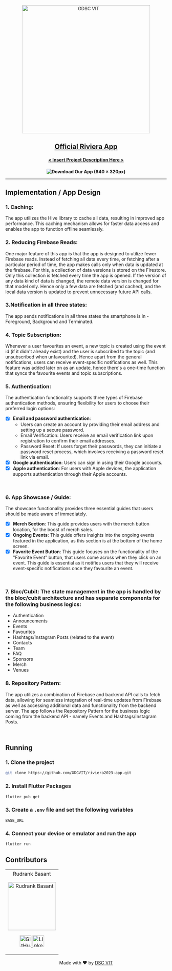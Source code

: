 <p align="center">
<a href="https://dscvit.com">
	<img width="400" src="https://user-images.githubusercontent.com/56252312/159312411-58410727-3933-4224-b43e-4e9b627838a3.png#gh-light-mode-only" alt="GDSC VIT"/>	
</p>

<h2 align="center"> Official Riviera App </h2>
	<h4 align="center"> < Insert Project Description Here > <h4>

</a> 

<div align="center">
    <img src="https://github.com/rudrankbasant/riviera2023-app/assets/85751479/4c413c21-5c74-4bff-aa8d-88c29f260822" alt="Download Our App (640 × 320px)" />
</div>

---

## Implementation / App Design

### 1. Caching: 
The app utilizes the Hive library to cache all data, resulting in improved app performance. This caching mechanism allows for faster data access and enables the app to function offline seamlessly.

### 2. Reducing Firebase Reads: 
One major feature of this app is that the app is designed to utilize fewer Firebase reads. Instead of fetching all data every time, or fetching after a particular period of time, the app makes calls only when data is updated at the firebase. For this, a collection of data versions is stored on the Firestore. Only this collection is fetched every time the app is opened. If the version of any data kind of data is changed, the remote data version is changed for that model only. Hence only a few data are fetched (and cached), and the local data version is updated to prevent unnecessary future API calls.

### 3.Notification in all three states: 
The app sends notifications in all three states the smartphone is in - Foreground, Background and Terminated. 

### 4. Topic Subscription: 
Whenever a user favourites an event, a new topic is created using the event id (if it didn't already exist) and the user is subscribed to the topic (and unsubscribed when unfavourited). Hence apart from the general notifications, users can receive event-specific notifications as well. This feature was added later on as an update, hence there's a one-time function that syncs the favourite events and topic subscriptions.


### 5. Authentication:

 The authentication functionality supports three types of Firebase authentication methods, ensuring flexibility for users to choose their preferred login options:
  - [X] **Email and password authentication**:
	  - Users can create an account by providing their email address and setting up a secure password.
	  - Email Verification: Users receive an email verification link upon registration to confirm their email addresses.
	  - Password Reset: If users forget their passwords, they can initiate a password reset process, which involves receiving a password reset link via email.
  - [X] **Google authentication**: Users can sign in using their Google accounts.
  - [X] **Apple authentication**: For users with Apple devices, the application supports authentication through their Apple accounts.
        
<br>

### 6. App Showcase / Guide:
The showcase functionality provides three essential guides that users should be made aware of immediately.
  - [X] **Merch Section**: This guide provides users with the merch button location, for the boost of merch sales.
  - [X] **Ongoing Events**: This guide offers insights into the ongoing events featured in the application, as this section is at the bottom of the home screen.
  - [X] **Favorite Event Button**: This guide focuses on the functionality of the "Favorite Event" button, that users come across when they click on an event. This guide is essential  as it notifies users that they will receive event-specific notifications once they favourite an event.

<br>
        
### 7. Bloc/Cubit: The state management in the app is handled by the bloc/cubit architecture and has separate components for the following business logics:
- Authentication
- Announcements
- Events
- Favourites
- Hashtags/Instagram Posts (related to the event)
- Contacts
- Team
- FAQ
- Sponsors
- Merch
- Venues
  
### 8. Repository Pattern: 
The app utilizes a combination of Firebase and backend API calls to fetch data, allowing for seamless integration of real-time updates from Firebase as well as accessing additional data and functionality from the backend server. The app follows the Repository Pattern for the business logic coming from the backend API - namely Events and Hashtags/Instagram Posts.


<br>

## Running

### 1. Clone the project

```bash
git clone https://github.com/GDGVIT/riviera2023-app.git
```

### 2. Install Flutter Packages
```bash
flutter pub get
```

### 3. Create a `.env` file and set the following variables
`BASE_URL`

### 4. Connect your device or emulator and run the app
```bash
flutter run
```

## Contributors

<table>
	<tr align="center">
		<td>
		Rudrank Basant
		<p align="center">
			<img src = "https://avatars.githubusercontent.com/u/85751479?v=4" width="150" height="150" alt="Rudrank Basant">
		</p>
			<p align="center">
				<a href = "https://github.com/rudrankbasant">
					<img src = "http://www.iconninja.com/files/241/825/211/round-collaboration-social-github-code-circle-network-icon.svg" width="36" height = "36" alt="GitHub"/>
				</a>
				<a href = "https://www.linkedin.com/in/rudrankbasant/">
					<img src = "http://www.iconninja.com/files/863/607/751/network-linkedin-social-connection-circular-circle-media-icon.svg" width="36" height="36" alt="LinkedIn"/>
				</a>
			</p>
		</td>
	</tr>
</table>

<p align="center">
	Made with ❤ by <a href="https://dscvit.com">DSC VIT</a>
</p>
